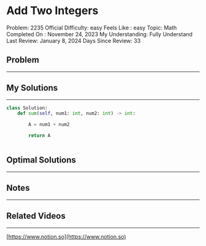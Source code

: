 # Add Two Integers

Problem: 2235
Official Difficulty: easy
Feels Like : easy
Topic: Math
Completed On : November 24, 2023
My Understanding: Fully Understand
Last Review: January 8, 2024
Days Since Review: 33

## Problem

---

## My Solutions

---

```python
class Solution:
    def sum(self, num1: int, num2: int) -> int:

        A = num1 + num2 

        return A
```

```python

```

## Optimal Solutions

---

## Notes

---

 

## Related Videos

---

[https://www.notion.so](https://www.notion.so)